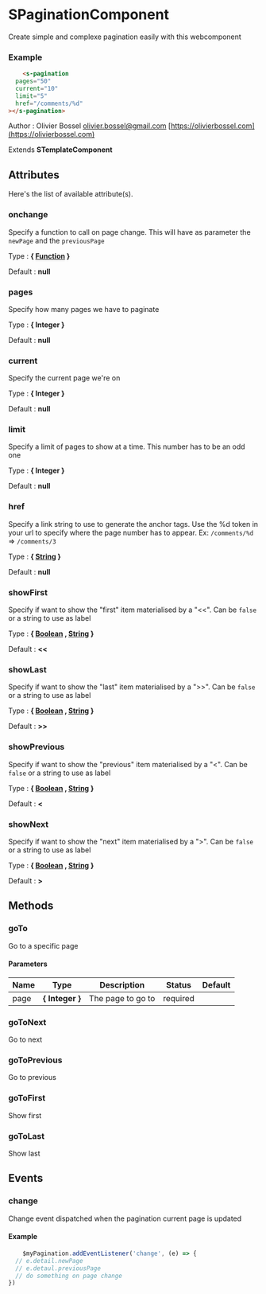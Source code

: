 # SPaginationComponent

Create simple and complexe pagination easily with this webcomponent


### Example
```html
	<s-pagination
  pages="50"
  current="10"
  limit="5"
  href="/comments/%d"
></s-pagination>
```
Author : Olivier Bossel [olivier.bossel@gmail.com](mailto:olivier.bossel@gmail.com) [https://olivierbossel.com](https://olivierbossel.com)

Extends **STemplateComponent**




## Attributes

Here's the list of available attribute(s).

### onchange

Specify a function to call on page change.
This will have as parameter the `newPage` and the `previousPage`

Type : **{ [Function](https://developer.mozilla.org/fr/docs/Web/JavaScript/Reference/Objets_globaux/Function) }**

Default : **null**


### pages

Specify how many pages we have to paginate

Type : **{ Integer }**

Default : **null**


### current

Specify the current page we're on

Type : **{ Integer }**

Default : **null**


### limit

Specify a limit of pages to show at a time. This number has to be an odd one

Type : **{ Integer }**

Default : **null**


### href

Specify a link string to use to generate the anchor tags. Use the %d token in your url to specify where the page number has to appear.
Ex: `/comments/%d` => `/comments/3`

Type : **{ [String](https://developer.mozilla.org/fr/docs/Web/JavaScript/Reference/Objets_globaux/String) }**

Default : **null**


### showFirst

Specify if want to show the "first" item materialised by a "<<".
Can be `false` or a string to use as label

Type : **{ [Boolean](https://developer.mozilla.org/fr/docs/Web/JavaScript/Reference/Objets_globaux/Boolean) , [String](https://developer.mozilla.org/fr/docs/Web/JavaScript/Reference/Objets_globaux/String) }**

Default : **<<**


### showLast

Specify if want to show the "last" item materialised by a ">>".
Can be `false` or a string to use as label

Type : **{ [Boolean](https://developer.mozilla.org/fr/docs/Web/JavaScript/Reference/Objets_globaux/Boolean) , [String](https://developer.mozilla.org/fr/docs/Web/JavaScript/Reference/Objets_globaux/String) }**

Default : **>>**


### showPrevious

Specify if want to show the "previous" item materialised by a "<".
Can be `false` or a string to use as label

Type : **{ [Boolean](https://developer.mozilla.org/fr/docs/Web/JavaScript/Reference/Objets_globaux/Boolean) , [String](https://developer.mozilla.org/fr/docs/Web/JavaScript/Reference/Objets_globaux/String) }**

Default : **<**


### showNext

Specify if want to show the "next" item materialised by a ">".
Can be `false` or a string to use as label

Type : **{ [Boolean](https://developer.mozilla.org/fr/docs/Web/JavaScript/Reference/Objets_globaux/Boolean) , [String](https://developer.mozilla.org/fr/docs/Web/JavaScript/Reference/Objets_globaux/String) }**

Default : **>**




## Methods


### goTo

Go to a specific page


#### Parameters
Name  |  Type  |  Description  |  Status  |  Default
------------  |  ------------  |  ------------  |  ------------  |  ------------
page  |  **{ Integer }**  |  The page to go to  |  required  |


### goToNext

Go to next


### goToPrevious

Go to previous


### goToFirst

Show first


### goToLast

Show last


## Events


### change

Change event dispatched when the pagination current page is updated

#### Example
```js
	$myPagination.addEventListener('change', (e) => {
  // e.detail.newPage
  // e.detaul.previousPage
  // do something on page change
})
```